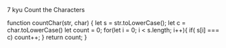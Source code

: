 7 kyu
Count the Characters

function countChar(str, char) {
  let s = str.toLowerCase();
  let c = char.toLowerCase()
  let count = 0;
  for(let i = 0; i < s.length; i++){
    if( s[i] === c) count++;
  }
  return count;
}
